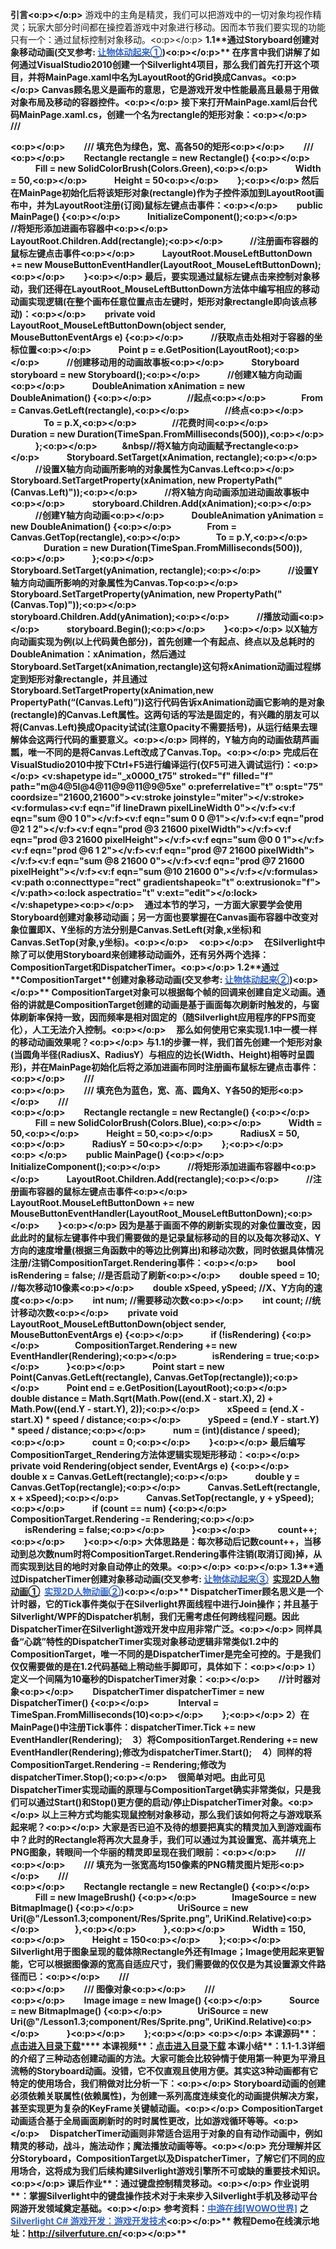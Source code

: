 **引言<o:p></o:p>**
游戏中的主角是精灵，我们可以把游戏中的一切对象均视作精灵；玩家大部分时间都在操控着游戏中对象进行移动。因而本节我们要实现的功能只有一个：通过鼠标控制对象移动。<o:p></o:p>
<strong style="mso-bidi-font-weight: normal">1.1**<strong style="mso-bidi-font-weight: normal">通过Storyboard创建对象移动动画(交叉参考: <a href="http://www.cnblogs.com/alamiye010/archive/2009/06/17/1505332.html" target="_blank"><font color="#3366cc">让物体动起来①</font></a>)<o:p></o:p>**
在序言中我们讲解了如何通过VisualStudio2010创建一个Silverlight4项目，那么我们首先打开这个项目，并将MainPage.xaml中名为LayoutRoot的Grid换成Canvas。<o:p></o:p>
Canvas顾名思义是画布的意思，它是游戏开发中性能最高且最易于用做对象布局及移动的容器控件。<o:p></o:p>
接下来打开MainPage.xaml后台代码MainPage.xaml.cs，创建一个名为rectangle的矩形对象：<o:p></o:p>
&nbsp;&nbsp;&nbsp;&nbsp;&nbsp;&nbsp;&nbsp; /// <summary><o:p></o:p>
&nbsp;&nbsp;&nbsp;&nbsp;&nbsp;&nbsp;&nbsp; /// 填充色为绿色，宽、高各50的矩形<o:p></o:p>
&nbsp;&nbsp;&nbsp;&nbsp;&nbsp;&nbsp;&nbsp; /// </summary><o:p></o:p>
&nbsp;&nbsp;&nbsp;&nbsp;&nbsp;&nbsp;&nbsp; Rectangle rectangle = new Rectangle() {<o:p></o:p>
&nbsp;&nbsp;&nbsp;&nbsp;&nbsp;&nbsp;&nbsp;&nbsp;&nbsp;&nbsp;&nbsp; Fill = new SolidColorBrush(Colors.Green),<o:p></o:p>
&nbsp;&nbsp;&nbsp;&nbsp;&nbsp;&nbsp;&nbsp;&nbsp;&nbsp;&nbsp;&nbsp; Width = 50,<o:p></o:p>
&nbsp;&nbsp;&nbsp;&nbsp;&nbsp;&nbsp;&nbsp;&nbsp;&nbsp;&nbsp;&nbsp; Height = 50<o:p></o:p>
&nbsp;&nbsp;&nbsp;&nbsp;&nbsp;&nbsp;&nbsp; };<o:p></o:p>
然后在MainPage初始化后将该矩形对象(rectangle)作为子控件添加到LayoutRoot画布中，并为LayoutRoot注册(订阅)鼠标左键点击事件：<o:p></o:p>
&nbsp;&nbsp;&nbsp;&nbsp;&nbsp;&nbsp;&nbsp; public MainPage() {<o:p></o:p>
&nbsp;&nbsp;&nbsp;&nbsp;&nbsp;&nbsp;&nbsp;&nbsp;&nbsp;&nbsp;&nbsp; InitializeComponent();<o:p></o:p>
&nbsp;&nbsp;&nbsp;&nbsp;&nbsp;&nbsp;&nbsp;&nbsp;&nbsp;&nbsp;&nbsp; //将矩形添加进画布容器中<o:p></o:p>
&nbsp;&nbsp;&nbsp;&nbsp;&nbsp;&nbsp;&nbsp;&nbsp;&nbsp;&nbsp;&nbsp; LayoutRoot.Children.Add(rectangle);<o:p></o:p>
&nbsp;&nbsp;&nbsp;&nbsp;&nbsp;&nbsp;&nbsp;&nbsp;&nbsp;&nbsp;&nbsp; //注册画布容器的鼠标左键点击事件<o:p></o:p>
&nbsp;&nbsp;&nbsp;&nbsp;&nbsp;&nbsp;&nbsp;&nbsp;&nbsp;&nbsp;&nbsp; LayoutRoot.MouseLeftButtonDown += new MouseButtonEventHandler(LayoutRoot_MouseLeftButtonDown);<o:p></o:p>
&nbsp;&nbsp;&nbsp;&nbsp;&nbsp;&nbsp;&nbsp; }<o:p></o:p>
最后，要实现通过鼠标左键点击来控制对象移动，我们还得在LayoutRoot_MouseLeftButtonDown方法体中编写相应的移动动画实现逻辑(在整个画布任意位置点击左键时，矩形对象rectangle即向该点移动)：<o:p></o:p>
&nbsp;&nbsp;&nbsp;&nbsp;&nbsp;&nbsp;&nbsp; private void LayoutRoot_MouseLeftButtonDown(object sender, MouseButtonEventArgs e) {<o:p></o:p>
&nbsp;&nbsp;&nbsp;&nbsp;&nbsp;&nbsp;&nbsp;&nbsp;&nbsp;&nbsp;&nbsp; //获取点击处相对于容器的坐标位置<o:p></o:p>
&nbsp;&nbsp;&nbsp;&nbsp;&nbsp;&nbsp;&nbsp;&nbsp;&nbsp;&nbsp;&nbsp; Point p = e.GetPosition(LayoutRoot);<o:p></o:p>
&nbsp;&nbsp;&nbsp;&nbsp;&nbsp;&nbsp;&nbsp;&nbsp;&nbsp;&nbsp;&nbsp; //创建移动用的动画故事板<o:p></o:p>
&nbsp;&nbsp;&nbsp;&nbsp;&nbsp;&nbsp;&nbsp;&nbsp;&nbsp;&nbsp;&nbsp; Storyboard storyboard = new Storyboard();<o:p></o:p>
&nbsp;&nbsp;&nbsp;&nbsp;&nbsp;&nbsp;&nbsp;&nbsp;&nbsp;&nbsp;&nbsp; //创建X轴方向动画<o:p></o:p>
&nbsp;&nbsp;&nbsp;&nbsp;&nbsp;&nbsp;&nbsp;&nbsp;&nbsp;&nbsp;&nbsp; DoubleAnimation xAnimation = new DoubleAnimation() {<o:p></o:p>
&nbsp;&nbsp;&nbsp;&nbsp;&nbsp;&nbsp;&nbsp;&nbsp;&nbsp;&nbsp;&nbsp;&nbsp;&nbsp;&nbsp;&nbsp; //起点<o:p></o:p>
&nbsp;&nbsp;&nbsp;&nbsp;&nbsp;&nbsp;&nbsp;&nbsp;&nbsp;&nbsp;&nbsp;&nbsp;&nbsp;&nbsp;&nbsp; From = Canvas.GetLeft(rectangle),<o:p></o:p>
&nbsp;&nbsp;&nbsp;&nbsp;&nbsp;&nbsp;&nbsp;&nbsp;&nbsp;&nbsp;&nbsp;&nbsp;&nbsp;&nbsp;&nbsp; //终点<o:p></o:p>
&nbsp;&nbsp;&nbsp;&nbsp;&nbsp;&nbsp;&nbsp;&nbsp;&nbsp;&nbsp;&nbsp;&nbsp;&nbsp;&nbsp;&nbsp; To = p.X,<o:p></o:p>
&nbsp;&nbsp;&nbsp;&nbsp;&nbsp;&nbsp;&nbsp;&nbsp;&nbsp;&nbsp;&nbsp;&nbsp;&nbsp;&nbsp;&nbsp; //花费时间<o:p></o:p>
&nbsp;&nbsp;&nbsp;&nbsp;&nbsp;&nbsp;&nbsp;&nbsp;&nbsp;&nbsp;&nbsp;&nbsp;&nbsp;&nbsp;&nbsp; Duration = new Duration(TimeSpan.FromMilliseconds(500)),<o:p></o:p>
&nbsp;&nbsp;&nbsp;&nbsp;&nbsp;&nbsp;&nbsp;&nbsp;&nbsp;&nbsp;&nbsp; };<o:p></o:p>
&nbsp;&nbsp;&nbsp;&nbsp;&nbsp;&nbsp; &nbsp;&nbsp;&nbsp;&nbsp;&nbsp//将X轴方向动画赋予rectangle<o:p></o:p>
&nbsp;&nbsp;&nbsp;&nbsp;&nbsp;&nbsp;&nbsp;&nbsp;&nbsp;&nbsp;&nbsp; Storyboard.SetTarget(xAnimation, rectangle);<o:p></o:p>
&nbsp;&nbsp;&nbsp;&nbsp;&nbsp;&nbsp;&nbsp;&nbsp;&nbsp;&nbsp;&nbsp; //设置X轴方向动画所影响的对象属性为Canvas.Left<o:p></o:p>
&nbsp;&nbsp;&nbsp;&nbsp;&nbsp;&nbsp;&nbsp;&nbsp;&nbsp;&nbsp;&nbsp; Storyboard.SetTargetProperty(xAnimation, new PropertyPath("(Canvas.Left)"));<o:p></o:p>
&nbsp;&nbsp;&nbsp;&nbsp;&nbsp;&nbsp;&nbsp;&nbsp;&nbsp;&nbsp;&nbsp; //将X轴方向动画添加进动画故事板中<o:p></o:p>
&nbsp;&nbsp;&nbsp;&nbsp;&nbsp;&nbsp;&nbsp;&nbsp;&nbsp; &nbsp;&nbsp;storyboard.Children.Add(xAnimation);<o:p></o:p>
&nbsp;&nbsp;&nbsp;&nbsp;&nbsp;&nbsp;&nbsp;&nbsp;&nbsp;&nbsp;&nbsp; //创建Y轴方向动画<o:p></o:p>
&nbsp;&nbsp;&nbsp;&nbsp;&nbsp;&nbsp;&nbsp;&nbsp;&nbsp;&nbsp;&nbsp; DoubleAnimation yAnimation = new DoubleAnimation() {<o:p></o:p>
&nbsp;&nbsp;&nbsp;&nbsp;&nbsp;&nbsp;&nbsp;&nbsp;&nbsp;&nbsp;&nbsp;&nbsp;&nbsp;&nbsp;&nbsp; From = Canvas.GetTop(rectangle),<o:p></o:p>
&nbsp;&nbsp;&nbsp;&nbsp;&nbsp;&nbsp;&nbsp;&nbsp;&nbsp;&nbsp;&nbsp;&nbsp;&nbsp;&nbsp;&nbsp; To = p.Y,<o:p></o:p>
&nbsp;&nbsp;&nbsp;&nbsp;&nbsp;&nbsp;&nbsp;&nbsp;&nbsp;&nbsp;&nbsp;&nbsp;&nbsp;&nbsp;&nbsp; Duration = new Duration(TimeSpan.FromMilliseconds(500)),<o:p></o:p>
&nbsp;&nbsp;&nbsp;&nbsp;&nbsp;&nbsp;&nbsp;&nbsp;&nbsp;&nbsp;&nbsp; };<o:p></o:p>
&nbsp;&nbsp;&nbsp;&nbsp;&nbsp;&nbsp;&nbsp;&nbsp;&nbsp;&nbsp;&nbsp; Storyboard.SetTarget(yAnimation, rectangle);<o:p></o:p>
&nbsp;&nbsp;&nbsp;&nbsp;&nbsp;&nbsp;&nbsp;&nbsp;&nbsp;&nbsp;&nbsp; //设置Y轴方向动画所影响的对象属性为Canvas.Top<o:p></o:p>
&nbsp;&nbsp;&nbsp;&nbsp;&nbsp;&nbsp;&nbsp;&nbsp;&nbsp;&nbsp;&nbsp; Storyboard.SetTargetProperty(yAnimation, new PropertyPath("(Canvas.Top)"));<o:p></o:p>
&nbsp;&nbsp;&nbsp;&nbsp;&nbsp;&nbsp;&nbsp;&nbsp;&nbsp;&nbsp;&nbsp; storyboard.Children.Add(yAnimation);<o:p></o:p>
&nbsp;&nbsp;&nbsp;&nbsp;&nbsp;&nbsp;&nbsp;&nbsp;&nbsp;&nbsp;&nbsp; //播放动画<o:p></o:p>
&nbsp;&nbsp;&nbsp;&nbsp;&nbsp;&nbsp;&nbsp;&nbsp;&nbsp;&nbsp;&nbsp; storyboard.Begin();<o:p></o:p>
&nbsp;&nbsp;&nbsp;&nbsp;&nbsp;&nbsp;&nbsp; }<o:p></o:p>
以X轴方向动画实现为例(以上代码黄色部分)，首先创建一个有起点、终点以及总耗时的DoubleAnimation：xAnimation，然后通过Storyboard.SetTarget(xAnimation,rectangle)这句将xAnimation动画过程绑定到矩形对象rectangle，并且通过Storyboard.SetTargetProperty(xAnimation,new PropertyPath(“(Canvas.Left)”))这行代码告诉xAnimation动画它影响的是对象(rectangle)的Canvas.Left属性。这两句话的写法是固定的，有兴趣的朋友可以将(Canvas.Left)换成Opacity试试(注意Opacity不需要括号)，从运行结果去理解体会这两行代码的重要意义。<o:p></o:p>
同样的，Y轴方向的动画依葫芦画瓢，唯一不同的是将Canvas.Left改成了Canvas.Top。<o:p></o:p>
完成后在VisualStudio2010中按下Ctrl+F5进行编译运行(仅F5可进入调试运行)：<o:p></o:p>
<v:shapetype id="_x0000_t75" stroked="f" filled="f" path="m@4@5l@4@11@9@11@9@5xe" o:preferrelative="t" o:spt="75" coordsize="21600,21600"><v:stroke joinstyle="miter"></v:stroke><v:formulas><v:f eqn="if lineDrawn pixelLineWidth 0"></v:f><v:f eqn="sum @0 1 0"></v:f><v:f eqn="sum 0 0 @1"></v:f><v:f eqn="prod @2 1 2"></v:f><v:f eqn="prod @3 21600 pixelWidth"></v:f><v:f eqn="prod @3 21600 pixelHeight"></v:f><v:f eqn="sum @0 0 1"></v:f><v:f eqn="prod @6 1 2"></v:f><v:f eqn="prod @7 21600 pixelWidth"></v:f><v:f eqn="sum @8 21600 0"></v:f><v:f eqn="prod @7 21600 pixelHeight"></v:f><v:f eqn="sum @10 21600 0"></v:f></v:formulas><v:path o:connecttype="rect" gradientshapeok="t" o:extrusionok="f"></v:path><o:lock aspectratio="t" v:ext="edit"></o:lock></v:shapetype><o:p></o:p>
&nbsp;&nbsp;&nbsp; 通过本节的学习，一方面大家要学会使用Storyboard创建对象移动动画；另一方面也要掌握在Canvas画布容器中改变对象位置即X、Y坐标的方法分别是Canvas.SetLeft(对象,x坐标)和Canvas.SetTop(对象,y坐标)。<o:p></o:p>
&nbsp;&nbsp;&nbsp; <o:p></o:p>
&nbsp;&nbsp;&nbsp; 在Silverlight中除了可以使用Storyboard来创建移动动画外，还有另外两个选择：CompositionTarget和DispatcherTimer。<o:p></o:p>
<strong style="mso-bidi-font-weight: normal">1.2**<strong style="mso-bidi-font-weight: normal">通过**<strong style="mso-bidi-font-weight: normal">CompositionTarget**<strong style="mso-bidi-font-weight: normal">创建对象移动动画(交叉参考: <a href="http://www.cnblogs.com/alamiye010/archive/2009/06/17/1505331.html" target="_blank"><font color="#3366cc">让物体动起来②</font></a>)<o:p></o:p>**
CompositionTarget对象可以根据每个帧的回调来创建自定义动画。通俗的讲就是CompositionTarget创建的动画是基于画面每次刷新时触发的，与窗体刷新率保持一致，因而频率是相对固定的（随Silverlight应用程序的FPS而变化），人工无法介入控制。<o:p></o:p>
&nbsp;&nbsp;&nbsp; 那么如何使用它来实现1.1中一模一样的移动动画效果呢？<o:p></o:p>
与1.1的步骤一样，我们首先创建一个矩形对象(当圆角半径(RadiusX、RadiusY）与相应的边长(Width、Height)相等时呈圆形)，并在MainPage初始化后将之添加进画布同时注册画布鼠标左键点击事件：<o:p></o:p>
&nbsp;&nbsp;&nbsp;&nbsp;&nbsp;&nbsp;&nbsp; /// <summary><o:p></o:p>
&nbsp;&nbsp;&nbsp;&nbsp;&nbsp;&nbsp;&nbsp; /// 填充色为蓝色，宽、高、圆角X、Y各50的矩形<o:p></o:p>
&nbsp;&nbsp;&nbsp;&nbsp;&nbsp;&nbsp;&nbsp; /// </summary><o:p></o:p>
&nbsp;&nbsp;&nbsp;&nbsp;&nbsp;&nbsp;&nbsp; Rectangle rectangle = new Rectangle() {<o:p></o:p>
&nbsp;&nbsp;&nbsp;&nbsp;&nbsp;&nbsp;&nbsp;&nbsp;&nbsp;&nbsp;&nbsp; Fill = new SolidColorBrush(Colors.Blue),<o:p></o:p>
&nbsp;&nbsp;&nbsp;&nbsp;&nbsp;&nbsp;&nbsp;&nbsp;&nbsp;&nbsp;&nbsp; Width = 50,<o:p></o:p>
&nbsp;&nbsp;&nbsp;&nbsp;&nbsp;&nbsp;&nbsp;&nbsp;&nbsp;&nbsp;&nbsp; Height = 50,<o:p></o:p>
&nbsp;&nbsp;&nbsp;&nbsp;&nbsp;&nbsp;&nbsp;&nbsp;&nbsp;&nbsp;&nbsp; RadiusX = 50,<o:p></o:p>
&nbsp;&nbsp;&nbsp;&nbsp;&nbsp;&nbsp;&nbsp;&nbsp;&nbsp;&nbsp;&nbsp; RadiusY = 50<o:p></o:p>
&nbsp;&nbsp;&nbsp;&nbsp;&nbsp;&nbsp;&nbsp; };<o:p></o:p>
<o:p>&nbsp;</o:p>
&nbsp;&nbsp;&nbsp;&nbsp;&nbsp;&nbsp;&nbsp; public MainPage() {<o:p></o:p>
&nbsp;&nbsp;&nbsp;&nbsp;&nbsp;&nbsp;&nbsp;&nbsp;&nbsp;&nbsp;&nbsp; InitializeComponent();<o:p></o:p>
&nbsp;&nbsp;&nbsp;&nbsp;&nbsp;&nbsp;&nbsp;&nbsp;&nbsp;&nbsp;&nbsp; //将矩形添加进画布容器中<o:p></o:p>
&nbsp;&nbsp;&nbsp;&nbsp;&nbsp;&nbsp;&nbsp;&nbsp;&nbsp;&nbsp;&nbsp; LayoutRoot.Children.Add(rectangle);<o:p></o:p>
&nbsp;&nbsp;&nbsp;&nbsp;&nbsp;&nbsp;&nbsp;&nbsp;&nbsp;&nbsp;&nbsp; //注册画布容器的鼠标左键点击事件<o:p></o:p>
&nbsp;&nbsp;&nbsp;&nbsp;&nbsp;&nbsp;&nbsp;&nbsp;&nbsp;&nbsp;&nbsp; LayoutRoot.MouseLeftButtonDown += new MouseButtonEventHandler(LayoutRoot_MouseLeftButtonDown);<o:p></o:p>
&nbsp;&nbsp;&nbsp;&nbsp;&nbsp;&nbsp;&nbsp; }<o:p></o:p>
因为是基于画面不停的刷新实现的对象位置改变，因此此时的鼠标左键事件中我们需要做的是记录鼠标移动的目的以及每次移动X、Y方向的速度增量(根据三角函数中的等边比例算出)和移动次数，同时依据具体情况注册/注销CompositionTarget.Rendering事件：<o:p></o:p>
&nbsp;&nbsp;&nbsp;&nbsp;&nbsp;&nbsp;&nbsp; bool isRendering = false; //是否启动了刷新<o:p></o:p>
&nbsp;&nbsp;&nbsp;&nbsp;&nbsp;&nbsp;&nbsp; double speed = 10; //每次移动10像素<o:p></o:p>
&nbsp;&nbsp;&nbsp;&nbsp;&nbsp;&nbsp;&nbsp; double xSpeed, ySpeed; //X、Y方向的速度<o:p></o:p>
&nbsp;&nbsp;&nbsp;&nbsp;&nbsp;&nbsp;&nbsp; int num; //需要移动次数<o:p></o:p>
&nbsp;&nbsp;&nbsp;&nbsp;&nbsp;&nbsp;&nbsp; int count; //统计移动次数<o:p></o:p>
&nbsp;&nbsp;&nbsp;&nbsp;&nbsp;&nbsp;&nbsp; private void LayoutRoot_MouseLeftButtonDown(object sender, MouseButtonEventArgs e) {<o:p></o:p>
&nbsp;&nbsp;&nbsp;&nbsp;&nbsp;&nbsp;&nbsp;&nbsp;&nbsp;&nbsp;&nbsp; if (!isRendering) {<o:p></o:p>
&nbsp;&nbsp;&nbsp;&nbsp;&nbsp;&nbsp;&nbsp;&nbsp;&nbsp;&nbsp;&nbsp;&nbsp;&nbsp;&nbsp;&nbsp; CompositionTarget.Rendering += new EventHandler(Rendering);<o:p></o:p>
&nbsp;&nbsp;&nbsp;&nbsp;&nbsp;&nbsp;&nbsp;&nbsp;&nbsp;&nbsp;&nbsp;&nbsp;&nbsp;&nbsp;&nbsp; isRendering = true;<o:p></o:p>
&nbsp;&nbsp;&nbsp;&nbsp;&nbsp;&nbsp;&nbsp;&nbsp;&nbsp;&nbsp;&nbsp; }<o:p></o:p>
&nbsp;&nbsp;&nbsp;&nbsp;&nbsp;&nbsp;&nbsp;&nbsp;&nbsp;&nbsp;&nbsp; Point start = new Point(Canvas.GetLeft(rectangle), Canvas.GetTop(rectangle));<o:p></o:p>
&nbsp;&nbsp;&nbsp;&nbsp;&nbsp;&nbsp;&nbsp;&nbsp;&nbsp;&nbsp;&nbsp; Point end = e.GetPosition(LayoutRoot);<o:p></o:p>
&nbsp;&nbsp;&nbsp;&nbsp;&nbsp;&nbsp;&nbsp;&nbsp;&nbsp;&nbsp;&nbsp; double distance = Math.Sqrt(Math.Pow((end.X - start.X), 2) + Math.Pow((end.Y - start.Y), 2));<o:p></o:p>
&nbsp;&nbsp;&nbsp;&nbsp;&nbsp;&nbsp;&nbsp;&nbsp;&nbsp;&nbsp;&nbsp; xSpeed = (end.X - start.X) * speed / distance;<o:p></o:p>
&nbsp;&nbsp;&nbsp;&nbsp;&nbsp;&nbsp;&nbsp;&nbsp;&nbsp;&nbsp;&nbsp; ySpeed = (end.Y - start.Y) * speed / distance;<o:p></o:p>
&nbsp;&nbsp;&nbsp;&nbsp;&nbsp;&nbsp;&nbsp;&nbsp;&nbsp;&nbsp;&nbsp; num = (int)(distance / speed);<o:p></o:p>
&nbsp;&nbsp;&nbsp;&nbsp;&nbsp;&nbsp;&nbsp;&nbsp;&nbsp;&nbsp;&nbsp; count = 0;<o:p></o:p>
&nbsp;&nbsp;&nbsp;&nbsp;&nbsp;&nbsp;&nbsp; }<o:p></o:p>
最后编写CompositionTarget_Rendering方法体逻辑实现矩形移动：<o:p></o:p>
&nbsp;&nbsp;&nbsp;&nbsp;&nbsp;&nbsp;&nbsp; private void Rendering(object sender, EventArgs e) {<o:p></o:p>
&nbsp;&nbsp;&nbsp;&nbsp;&nbsp;&nbsp;&nbsp;&nbsp;&nbsp;&nbsp;&nbsp; double x = Canvas.GetLeft(rectangle);<o:p></o:p>
&nbsp;&nbsp;&nbsp;&nbsp;&nbsp;&nbsp;&nbsp;&nbsp;&nbsp;&nbsp;&nbsp; double y = Canvas.GetTop(rectangle);<o:p></o:p>
&nbsp;&nbsp;&nbsp;&nbsp;&nbsp;&nbsp;&nbsp;&nbsp;&nbsp;&nbsp;&nbsp; Canvas.SetLeft(rectangle, x + xSpeed);<o:p></o:p>
&nbsp;&nbsp;&nbsp;&nbsp;&nbsp;&nbsp;&nbsp;&nbsp;&nbsp;&nbsp;&nbsp; Canvas.SetTop(rectangle, y + ySpeed);<o:p></o:p>
&nbsp;&nbsp;&nbsp;&nbsp;&nbsp;&nbsp;&nbsp;&nbsp;&nbsp;&nbsp;&nbsp; if (count == num) {<o:p></o:p>
&nbsp;&nbsp;&nbsp;&nbsp;&nbsp;&nbsp;&nbsp;&nbsp;&nbsp;&nbsp;&nbsp;&nbsp;&nbsp;&nbsp;&nbsp; CompositionTarget.Rendering -= Rendering;<o:p></o:p>
&nbsp;&nbsp;&nbsp;&nbsp;&nbsp;&nbsp;&nbsp;&nbsp; &nbsp;&nbsp;&nbsp;&nbsp;&nbsp;&nbsp;&nbsp;isRendering = false;<o:p></o:p>
&nbsp;&nbsp;&nbsp;&nbsp;&nbsp;&nbsp;&nbsp;&nbsp;&nbsp;&nbsp;&nbsp; }<o:p></o:p>
&nbsp;&nbsp;&nbsp;&nbsp;&nbsp;&nbsp;&nbsp;&nbsp;&nbsp;&nbsp;&nbsp; count++;<o:p></o:p>
&nbsp;&nbsp;&nbsp;&nbsp;&nbsp;&nbsp;&nbsp; }<o:p></o:p>
大体思路是：每次移动后记数count++，当移动到总次数num时将CompositionTarget.Rendering事件注销(取消订阅)掉，从而实现到达目的地时对象自动停止的效果。<o:p></o:p>
<o:p></o:p>
<strong style="mso-bidi-font-weight: normal">1.3**<strong style="mso-bidi-font-weight: normal">通过DispatcherTimer创建对象移动动画(交叉参考: <a href="http://www.cnblogs.com/alamiye010/archive/2009/06/17/1505333.html" target="_blank"><font color="#3366cc">让物体动起来③</font></a>&nbsp; <a href="http://www.cnblogs.com/alamiye010/archive/2009/06/17/1505335.html" target="_blank">实现2D人物动画①</a>&nbsp; <a href="http://www.cnblogs.com/alamiye010/archive/2009/06/17/1505334.html" target="_blank"><font color="#3366cc">实现2D人物动画②</font></a>)<o:p></o:p>**
DispatcherTimer顾名思义是一个计时器，它的Tick事件类似于在Silverlight界面线程中进行Join操作；并且基于Silverlight/WPF的Dispatcher机制，我们无需考虑任何跨线程问题。因此DispatcherTimer在Silverlight游戏开发中应用非常广泛。<o:p></o:p>
同样具备“心跳”特性的DispatcherTimer实现对象移动逻辑非常类似1.2中的CompositionTarget，唯一不同的是DispatcherTimer是完全可控的。于是我们仅仅需要做的是在1.2代码基础上稍动些手脚即可，具体如下：<o:p></o:p>
<font face="Calibri">1）</font>&nbsp; 定义一个间隔为10毫秒的DispatcherTimer对象：<o:p></o:p>
&nbsp;&nbsp;&nbsp;&nbsp;&nbsp;&nbsp;&nbsp; //计时器对象<o:p></o:p>
&nbsp;&nbsp;&nbsp;&nbsp;&nbsp;&nbsp;&nbsp; DispatcherTimer dispatcherTimer = new DispatcherTimer() {<o:p></o:p>
&nbsp;&nbsp;&nbsp;&nbsp;&nbsp;&nbsp;&nbsp;&nbsp;&nbsp;&nbsp;&nbsp;&nbsp; Interval = TimeSpan.FromMilliseconds(10)<o:p></o:p>
&nbsp;&nbsp;&nbsp;&nbsp;&nbsp;&nbsp;&nbsp; };<o:p></o:p>
2）在MainPage()中注册Tick事件：dispatcherTimer.Tick += new EventHandler(Rendering);
&nbsp;&nbsp;&nbsp; 3）将CompositionTarget.Rendering += new EventHandler(Rendering);修改为dispatcherTimer.Start();
&nbsp;&nbsp;&nbsp; 4）同样的将CompositionTarget.Rendering -= Rendering;修改为dispatcherTimer.Stop();<o:p></o:p>
&nbsp;&nbsp;&nbsp; 很简单对吧。由此可见DispatcherTimer实现动画的原理与CompositionTarget确实非常类似，只是我们可以通过Start()和Stop()更方便的启动/停止DispatcherTimer对象。<o:p></o:p>
以上三种方式均能实现鼠控制对象移动，那么我们该如何将之与游戏联系起来呢？<o:p></o:p>
大家是否已迫不及待的想要把真实的精灵加入到游戏画布中？此时的Rectangle将再次大显身手，我们可以通过为其设置宽、高并填充上PNG图象，转眼间一个华丽的精灵即呈现在我们眼前：<o:p></o:p>
&nbsp;&nbsp;&nbsp;&nbsp;&nbsp;&nbsp;&nbsp; /// <summary><o:p></o:p>
&nbsp;&nbsp;&nbsp;&nbsp;&nbsp;&nbsp;&nbsp; /// 填充为一张宽高均150像素的PNG精灵图片矩形<o:p></o:p>
&nbsp;&nbsp;&nbsp;&nbsp;&nbsp;&nbsp;&nbsp; /// </summary><o:p></o:p>
&nbsp;&nbsp;&nbsp;&nbsp;&nbsp;&nbsp;&nbsp; Rectangle rectangle = new Rectangle() {<o:p></o:p>
&nbsp;&nbsp;&nbsp;&nbsp;&nbsp;&nbsp;&nbsp;&nbsp;&nbsp;&nbsp;&nbsp; Fill = new ImageBrush() {<o:p></o:p>
&nbsp;&nbsp;&nbsp;&nbsp;&nbsp;&nbsp;&nbsp;&nbsp;&nbsp;&nbsp;&nbsp;&nbsp;&nbsp;&nbsp;&nbsp; ImageSource = new BitmapImage() {<o:p></o:p>
&nbsp;&nbsp;&nbsp;&nbsp;&nbsp;&nbsp;&nbsp;&nbsp;&nbsp;&nbsp;&nbsp;&nbsp;&nbsp;&nbsp;&nbsp;&nbsp;&nbsp;&nbsp;&nbsp; UriSource = new Uri(@"/Lesson1.3;component/Res/Sprite.png", UriKind.Relative)<o:p></o:p>
&nbsp;&nbsp;&nbsp;&nbsp;&nbsp;&nbsp;&nbsp;&nbsp;&nbsp;&nbsp;&nbsp;&nbsp;&nbsp;&nbsp;&nbsp; },<o:p></o:p>
&nbsp;&nbsp;&nbsp;&nbsp;&nbsp;&nbsp;&nbsp;&nbsp;&nbsp;&nbsp;&nbsp; },<o:p></o:p>
&nbsp;&nbsp;&nbsp;&nbsp;&nbsp;&nbsp;&nbsp;&nbsp;&nbsp;&nbsp;&nbsp; Width = 150,<o:p></o:p>
&nbsp;&nbsp;&nbsp;&nbsp;&nbsp;&nbsp;&nbsp;&nbsp;&nbsp;&nbsp;&nbsp; Height = 150<o:p></o:p>
&nbsp;&nbsp;&nbsp;&nbsp;&nbsp;&nbsp;&nbsp; };<o:p></o:p>
Silverlight用于图象呈现的载体除Rectangle外还有Image；Image使用起来更智能，它可以根据图像源的宽高自适应尺寸，我们需要做的仅仅是为其设置源文件路径而已：<o:p></o:p>
&nbsp;&nbsp;&nbsp;&nbsp;&nbsp;&nbsp;&nbsp; /// <summary><o:p></o:p>
&nbsp;&nbsp;&nbsp;&nbsp;&nbsp;&nbsp;&nbsp; /// 图像对象<o:p></o:p>
&nbsp;&nbsp;&nbsp;&nbsp;&nbsp;&nbsp;&nbsp; /// </summary><o:p></o:p>
&nbsp;&nbsp;&nbsp;&nbsp;&nbsp;&nbsp;&nbsp; Image image = new Image() {<o:p></o:p>
&nbsp;&nbsp;&nbsp;&nbsp;&nbsp;&nbsp;&nbsp;&nbsp;&nbsp;&nbsp;&nbsp; Source = new BitmapImage() {<o:p></o:p>
&nbsp;&nbsp;&nbsp;&nbsp;&nbsp;&nbsp;&nbsp;&nbsp;&nbsp;&nbsp;&nbsp;&nbsp;&nbsp;&nbsp;&nbsp; UriSource = new Uri(@"/Lesson1.3;component/Res/Sprite.png", UriKind.Relative)<o:p></o:p>
&nbsp;&nbsp;&nbsp;&nbsp;&nbsp;&nbsp;&nbsp;&nbsp;&nbsp;&nbsp;&nbsp; }<o:p></o:p>
&nbsp;&nbsp;&nbsp;&nbsp;&nbsp;&nbsp;&nbsp; };<o:p></o:p>
<o:p></o:p>
<strong style="mso-bidi-font-weight: normal">本课源码**：<a href="http://www.cnblogs.com/alamiye010/archive/2010/12/29/1920783.html" target="_blank">点击进入目录下载</a>****
**本课视频****：**<a href="http://www.cnblogs.com/alamiye010/archive/2010/12/29/1920783.html" target="_blank">点击进入目录下载</a><strong style="mso-bidi-font-weight: normal">**
<strong style="mso-bidi-font-weight: normal">本课小结**：1.1-1.3详细的介绍了三种动态创建动画的方法。大家可能会比较钟情于使用第一种更为平滑且流畅的Storyboard动画。没错，它不仅直观且使用方便。其实这3种动画都有它特定的使用场合，我们稍做对比分析一下：<o:p></o:p>
Storyboard动画的创建必须依赖关联属性(依赖属性)，为创建一系列高度连续变化的动画提供解决方案，甚至实现更为复杂的KeyFrame关键帧动画。<o:p></o:p>
CompositionTarget动画适合基于全局画面刷新时的时时属性更改，比如游戏循环等等。<o:p></o:p>
&nbsp;&nbsp;&nbsp; DispatcherTimer动画则非常适合运用于对象的自有动作动画中，例如精灵的移动，战斗，施法动作；魔法播放动画等等。<o:p></o:p>
充分理解并区分Storyboard，CompositionTarget以及DispatcherTimer，了解它们不同的应用场合，这将成为我们后续构建Silverlight游戏引擎所不可或缺的重要技术知识。<o:p></o:p>
<strong style="mso-bidi-font-weight: normal">课后作业**：通过键盘控制精灵移动。<o:p></o:p>
<strong style="mso-bidi-font-weight: normal">作业说明**：掌握Silverlight中的键盘操作技术对于未来步入Silverlight手机及移动平台网游开发领域奠定基础。<o:p></o:p>
<strong style="mso-bidi-font-weight: normal">参考资料：<a href="http://www.nxria.com/product/sub_wowommorpg.html" target="_blank"><font color="#3366cc">中游在线[WOWO世界]</font></a> 之 <a href="http://www.cnblogs.com/nowpaper/archive/2010/03/20/1690628.html" target="_blank"><font color="#3366cc">Silverlight C# 游戏开发：游戏开发技术</font></a><o:p></o:p>**
<strong style="mso-bidi-font-weight: normal">教程Demo在线演示地址：<a href="http://silverfuture.cn/" target="_blank">http://silverfuture.cn/</a><o:p></o:p>**